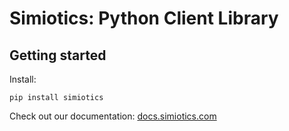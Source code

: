 # Simiotics: Python Client Library

## Getting started

Install:
```
pip install simiotics
```

Check out our documentation: [docs.simiotics.com](https://docs.simiotics.com)

